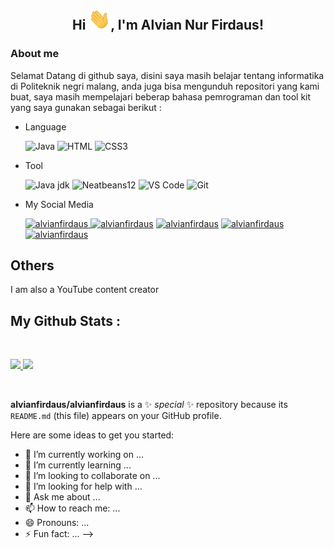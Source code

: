 <h2 align="center">Hi <img src="https://raw.githubusercontent.com/ABSphreak/ABSphreak/master/gifs/Hi.gif" width="35px">, I'm Alvian Nur Firdaus!</h2>

### About me
Selamat Datang di github saya, disini saya masih belajar tentang informatika di Politeknik negri malang, anda juga bisa mengunduh repositori yang kami buat, saya masih mempelajari beberap bahasa pemrograman dan tool kit yang saya gunakan sebagai berikut :  
- Language<p>
![Java](https://img.shields.io/badge/-java-3f4441?style=plastic&logo=java)
![HTML](https://img.shields.io/badge/-HTML-3f4441?style=plastic&logo=html5)
![CSS3](https://img.shields.io/badge/-CSS3-3f4441?style=plastic&logo=css3)

- Tool<p>
![Java jdk](https://img.shields.io/badge/-jdk11-blue?style=plastic&logo=java)
![Neatbeans12](https://img.shields.io/badge/-ApacheNetbeans12-blue?style=plastic&logo=apache)
![VS Code](https://img.shields.io/badge/-VS%20Code-007ACC?style=plastic&logo=visual-studio-code)
![Git](https://img.shields.io/badge/-Git-blue?style=plastic&logo=git)

- My Social Media<p>
<a href="https://www.linkedin.com/in/alvian-nur-firdaus-8108a1223" target="blank"><img src="https://img.shields.io/badge/LinkedIn-0077B5?style=for-the-badge&logo=linkedin&logoColor=white" alt="alvianfirdaus" />
<a href="https://www.instagram.com/alvian7968/" target="blank"><img src="https://img.shields.io/badge/Youtube-E4405F?style=for-the-badge&logo=Youtube&logoColor=white" alt="alvianfirdaus" /></a> 
<a href="https://www.instagram.com/alvian7968/" target="blank"><img src="https://img.shields.io/badge/Instagram-purple?style=for-the-badge&logo=instagram&logoColor=white" alt="alvianfirdaus" /></a>
<a href="https://www.instagram.com/alvian7968/" target="blank"><img src="https://img.shields.io/badge/facebook-blue?style=for-the-badge&logo=facebook&logoColor=white" alt="alvianfirdaus" /></a>
<a href="https://www.instagram.com/alvian7968/" target="blank"><img src="https://img.shields.io/badge/LINE-line?style=for-the-badge&logo=line&logoColor=white" alt="alvianfirdaus" /></a> 

## Others
I am also a YouTube content creator

## My Github Stats :
  <br/>
<p align="left">
  <a href="https://alvianfirdaus.dev/">
  <img width="49.5%" src="https://github-readme-stats.vercel.app/api?username=alvianfirdaus&show_icons=true&theme=omni&hide_border=true" />
    <img width="49.5%" src="https://github-readme-streak-stats.herokuapp.com/?user=alvianfirdaus&theme=omni&hide_border=true" />
  </a>
</p>
<br>



**alvianfirdaus/alvianfirdaus** is a ✨ _special_ ✨ repository because its `README.md` (this file) appears on your GitHub profile.

Here are some ideas to get you started:

- 🔭 I’m currently working on ...
- 🌱 I’m currently learning ...
- 👯 I’m looking to collaborate on ...
- 🤔 I’m looking for help with ...
- 💬 Ask me about ...
- 📫 How to reach me: ...
- 😄 Pronouns: ...
- ⚡ Fun fact: ...
-->
